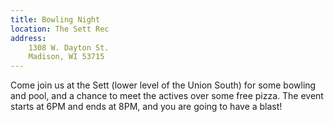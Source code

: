```yaml
---
title: Bowling Night
location: The Sett Rec
address:
    1308 W. Dayton St.
    Madison, WI 53715
---
```


Come join us at the Sett (lower level of the Union South) for some bowling and pool, and a chance to meet the actives over some free pizza. The event starts at 6PM and ends at 8PM, and you are going to have a blast!